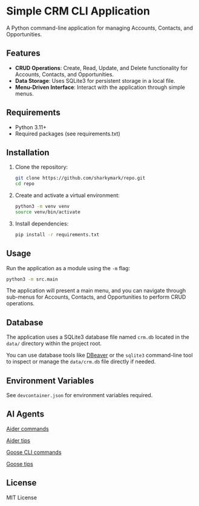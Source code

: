 # Simple CRM CLI Application

A Python command-line application for managing Accounts, Contacts, and Opportunities.

## Features

- **CRUD Operations**: Create, Read, Update, and Delete functionality for Accounts, Contacts, and Opportunities.
- **Data Storage**: Uses SQLite3 for persistent storage in a local file.
- **Menu-Driven Interface**: Interact with the application through simple menus.

## Requirements

- Python 3.11+
- Required packages (see requirements.txt)

## Installation

1. Clone the repository:

   ```bash
   git clone https://github.com/sharkymark/repo.git
   cd repo
   ```

2. Create and activate a virtual environment:

   ```bash
   python3 -m venv venv
   source venv/bin/activate
   ```

3. Install dependencies:
   ```bash
   pip install -r requirements.txt
   ```

## Usage

Run the application as a module using the `-m` flag:

```bash
python3 -m src.main
```

The application will present a main menu, and you can navigate through sub-menus for Accounts, Contacts, and Opportunities to perform CRUD operations.

## Database

The application uses a SQLite3 database file named `crm.db` located in the `data/` directory within the project root.

You can use database tools like [DBeaver](https://dbeaver.io/) or the `sqlite3` command-line tool to inspect or manage the `data/crm.db` file directly if needed.

## Environment Variables

See `devcontainer.json` for environment variables required.

## AI Agents

[Aider commands](https://aider.chat/docs/usage/commands.html)

[Aider tips](https://aider.chat/docs/usage/tips.html)

[Goose CLI commands](https://block.github.io/goose/docs/guides/goose-cli-commands)

[Goose tips](https://block.github.io/goose/docs/guides/tips/)

## License

MIT License
